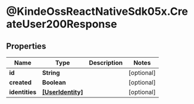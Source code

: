 # @KindeOssReactNativeSdk05x.CreateUser200Response

## Properties

| Name           | Type                                  | Description | Notes      |
| -------------- | ------------------------------------- | ----------- | ---------- |
| **id**         | **String**                            |             | [optional] |
| **created**    | **Boolean**                           |             | [optional] |
| **identities** | [**[UserIdentity]**](UserIdentity.md) |             | [optional] |
